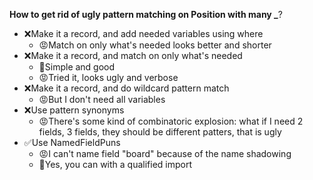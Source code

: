 **How to get rid of ugly pattern matching on Position with many _**?
* ❌Make it a record, and add needed variables using where
    * 😡Match on only what's needed looks better and shorter
* ❌Make it a record, and match on only what's needed
    * 🙂Simple and good
    * 😡Tried it, looks ugly and verbose
* ❌Make it a record, and do wildcard pattern match
    * 😡But I don't need all variables
* ❌Use pattern synonyms
    * 😡There's some kind of combinatoric explosion: what if I need 2 fields, 3 fields, they should be different patters, that is ugly
* ✅Use NamedFieldPuns
    * 😡I can't name field "board" because of the name shadowing
    * 🙂Yes, you can with a qualified import